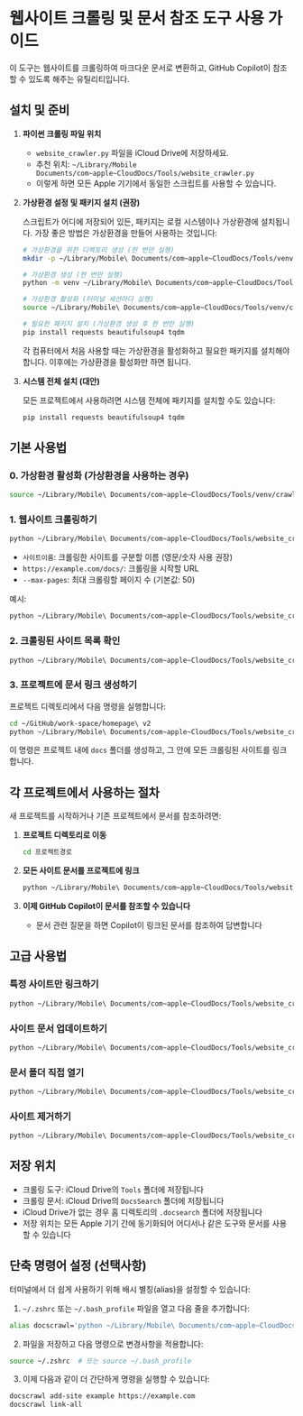 # 웹사이트 크롤링 및 문서 참조 도구 사용 가이드

이 도구는 웹사이트를 크롤링하여 마크다운 문서로 변환하고, GitHub Copilot이 참조할 수 있도록 해주는 유틸리티입니다.

## 설치 및 준비

1. **파이썬 크롤링 파일 위치**
   - `website_crawler.py` 파일을 iCloud Drive에 저장하세요.
   - 추천 위치: `~/Library/Mobile Documents/com~apple~CloudDocs/Tools/website_crawler.py`
   - 이렇게 하면 모든 Apple 기기에서 동일한 스크립트를 사용할 수 있습니다.

2. **가상환경 설정 및 패키지 설치 (권장)**
   
   스크립트가 어디에 저장되어 있든, 패키지는 로컬 시스템이나 가상환경에 설치됩니다. 가장 좋은 방법은 가상환경을 만들어 사용하는 것입니다:

   ```bash
   # 가상환경을 위한 디렉토리 생성 (한 번만 실행)
   mkdir -p ~/Library/Mobile\ Documents/com~apple~CloudDocs/Tools/venv

   # 가상환경 생성 (한 번만 실행)
   python -m venv ~/Library/Mobile\ Documents/com~apple~CloudDocs/Tools/venv/crawler_env

   # 가상환경 활성화 (터미널 세션마다 실행)
   source ~/Library/Mobile\ Documents/com~apple~CloudDocs/Tools/venv/crawler_env/bin/activate

   # 필요한 패키지 설치 (가상환경 생성 후 한 번만 실행)
   pip install requests beautifulsoup4 tqdm
   ```

   각 컴퓨터에서 처음 사용할 때는 가상환경을 활성화하고 필요한 패키지를 설치해야 합니다. 이후에는 가상환경을 활성화만 하면 됩니다.

3. **시스템 전체 설치 (대안)**
   
   모든 프로젝트에서 사용하려면 시스템 전체에 패키지를 설치할 수도 있습니다:
   
   ```bash
   pip install requests beautifulsoup4 tqdm
   ```

## 기본 사용법

### 0. 가상환경 활성화 (가상환경을 사용하는 경우)

```bash
source ~/Library/Mobile\ Documents/com~apple~CloudDocs/Tools/venv/crawler_env/bin/activate
```

### 1. 웹사이트 크롤링하기

```bash
python ~/Library/Mobile\ Documents/com~apple~CloudDocs/Tools/website_crawler.py add-site 사이트이름 https://example.com/docs/ --max-pages 100
```

- `사이트이름`: 크롤링한 사이트를 구분할 이름 (영문/숫자 사용 권장)
- `https://example.com/docs/`: 크롤링을 시작할 URL
- `--max-pages`: 최대 크롤링할 페이지 수 (기본값: 50)

예시:
```bash
python ~/Library/Mobile\ Documents/com~apple~CloudDocs/Tools/website_crawler.py add-site kadence https://www.kadencewp.com/help-center/
```

### 2. 크롤링된 사이트 목록 확인

```bash
python ~/Library/Mobile\ Documents/com~apple~CloudDocs/Tools/website_crawler.py list-sites
```

### 3. 프로젝트에 문서 링크 생성하기

프로젝트 디렉토리에서 다음 명령을 실행합니다:

```bash
cd ~/GitHub/work-space/homepage\ v2
python ~/Library/Mobile\ Documents/com~apple~CloudDocs/Tools/website_crawler.py link-all
```

이 명령은 프로젝트 내에 `docs` 폴더를 생성하고, 그 안에 모든 크롤링된 사이트를 링크합니다.

## 각 프로젝트에서 사용하는 절차

새 프로젝트를 시작하거나 기존 프로젝트에서 문서를 참조하려면:

1. **프로젝트 디렉토리로 이동**
   ```bash
   cd 프로젝트경로
   ```

2. **모든 사이트 문서를 프로젝트에 링크**
   ```bash
   python ~/Library/Mobile\ Documents/com~apple~CloudDocs/Tools/website_crawler.py link-all
   ```

3. **이제 GitHub Copilot이 문서를 참조할 수 있습니다**
   - 문서 관련 질문을 하면 Copilot이 링크된 문서를 참조하여 답변합니다

## 고급 사용법

### 특정 사이트만 링크하기

```bash
python ~/Library/Mobile\ Documents/com~apple~CloudDocs/Tools/website_crawler.py link 사이트이름
```

### 사이트 문서 업데이트하기

```bash
python ~/Library/Mobile\ Documents/com~apple~CloudDocs/Tools/website_crawler.py update-site 사이트이름 --max-pages 100
```

### 문서 폴더 직접 열기

```bash
python ~/Library/Mobile\ Documents/com~apple~CloudDocs/Tools/website_crawler.py open 사이트이름
```

### 사이트 제거하기

```bash
python ~/Library/Mobile\ Documents/com~apple~CloudDocs/Tools/website_crawler.py remove-site 사이트이름
```

## 저장 위치

- 크롤링 도구: iCloud Drive의 `Tools` 폴더에 저장됩니다
- 크롤링 문서: iCloud Drive의 `DocsSearch` 폴더에 저장됩니다
- iCloud Drive가 없는 경우 홈 디렉토리의 `.docsearch` 폴더에 저장됩니다
- 저장 위치는 모든 Apple 기기 간에 동기화되어 어디서나 같은 도구와 문서를 사용할 수 있습니다

## 단축 명령어 설정 (선택사항)

터미널에서 더 쉽게 사용하기 위해 배시 별칭(alias)을 설정할 수 있습니다:

1. `~/.zshrc` 또는 `~/.bash_profile` 파일을 열고 다음 줄을 추가합니다:

```bash
alias docscrawl='python ~/Library/Mobile\ Documents/com~apple~CloudDocs/Tools/website_crawler.py'
```

2. 파일을 저장하고 다음 명령으로 변경사항을 적용합니다:

```bash
source ~/.zshrc  # 또는 source ~/.bash_profile
```

3. 이제 다음과 같이 더 간단하게 명령을 실행할 수 있습니다:

```bash
docscrawl add-site example https://example.com
docscrawl link-all
```